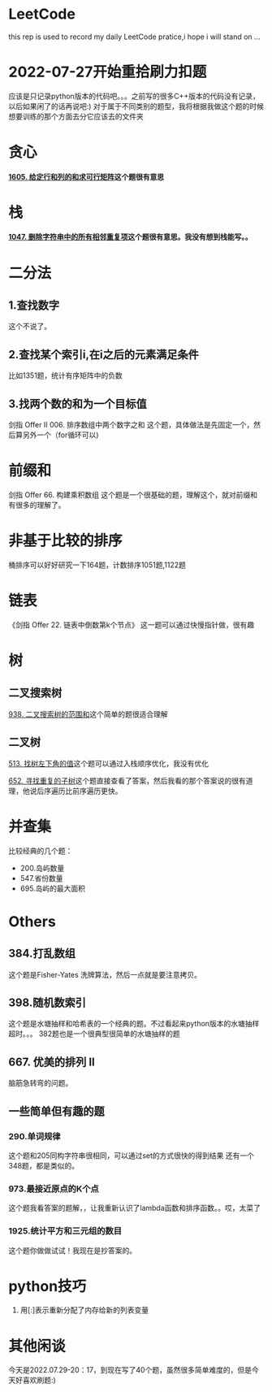 # LeetCode
this rep is used to record my daily LeetCode pratice,i hope i will stand on ...

# 2022-07-27开始重拾刷力扣题

应该是只记录python版本的代码吧。。。之前写的很多C++版本的代码没有记录，以后如果闲了的话再说吧:)
对于属于不同类别的题型，我将根据我做这个题的时候想要训练的那个方面去分它应该去的文件夹


# 贪心

#### [1605. 给定行和列的和求可行矩阵](https://leetcode.cn/problems/find-valid-matrix-given-row-and-column-sums/)这个题很有意思



# 栈

#### [1047. 删除字符串中的所有相邻重复项](https://leetcode.cn/problems/remove-all-adjacent-duplicates-in-string/)这个题很有意思。我没有想到栈能写。。



# 二分法
## 1.查找数字

这个不说了。



## 2.查找某个索引i,在i之后的元素满足条件
比如1351题，统计有序矩阵中的负数

## 3.找两个数的和为一个目标值
剑指 Offer II 006. 排序数组中两个数字之和  这个题，具体做法是先固定一个，然后算另外一个（for循环可以)

# 前缀和
剑指 Offer 66. 构建乘积数组  这个题是一个很基础的题，理解这个，就对前缀和有很多的理解了。


# 非基于比较的排序
桶排序可以好好研究一下164题，计数排序1051题,1122题


# 链表
《剑指 Offer 22. 链表中倒数第k个节点》  这一题可以通过快慢指针做，很有趣

# 树
## 二叉搜索树

[938. 二叉搜索树的范围和](https://leetcode.cn/problems/range-sum-of-bst/)这个简单的题很适合理解

## 二叉树

[513. 找树左下角的值](https://leetcode.cn/problems/find-bottom-left-tree-value/)这个题可以通过入栈顺序优化，我没有优化

[652. 寻找重复的子树](https://leetcode.cn/problems/find-duplicate-subtrees/)这个题直接查看了答案，然后我看的那个答案说的很有道理，他说后序遍历比前序遍历更快。

# 并查集
比较经典的几个题：
* 200.岛屿数量
* 547.省份数量
* 695.岛屿的最大面积

# Others
## 384.打乱数组
这个题是Fisher-Yates 洗牌算法，然后一点就是要注意拷贝。


## 398.随机数索引
这个题是水塘抽样和哈希表的一个经典的题。不过看起来python版本的水塘抽样超时。。。
382题也是一个很典型很简单的水塘抽样的题

## 667. 优美的排列 II
脑筋急转弯的问题。

## 一些简单但有趣的题
### 290.单词规律
这个题和205同构字符串很相同，可以通过set的方式很快的得到结果
还有一个348题，都是类似的。


### 973.最接近原点的K个点
这个题我看答案的题解，，让我重新认识了lambda函数和排序函数。。哎，太菜了


### 1925.统计平方和三元组的数目
这个题你做做试试！我现在是抄答案的。

# python技巧
1. 用[:]表示重新分配了内存给新的列表变量

# 其他闲谈
今天是2022.07.29-20：17，到现在写了40个题，虽然很多简单难度的，但是今天好喜欢刷题:)
